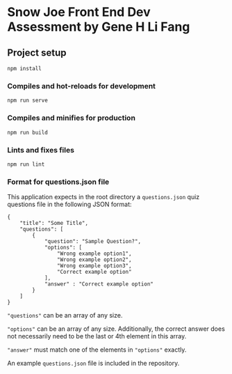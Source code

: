 # Snow Joe Front End Dev Assessment by Gene H Li Fang

## Project setup
```
npm install
```

### Compiles and hot-reloads for development
```
npm run serve
```

### Compiles and minifies for production
```
npm run build
```

### Lints and fixes files
```
npm run lint
```

### Format for questions.json file
This application expects in the root directory a `questions.json` quiz questions file in the following JSON format:

```
{
    "title": "Some Title",
    "questions": [
        {
            "question": "Sample Question?",
            "options": [
                "Wrong example option1",
                "Wrong example option2",
                "Wrong example option3",
                "Correct example option"
            ], 
            "answer" : "Correct example option"
        }
    ]
}
```

`"questions"` can be an array of any size.

`"options"` can be an array of any size. Additionally, the correct answer does not necessarily need to be the last or 4th element in this array.

`"answer"` must match one of the elements in `"options"` exactly.

An example `questions.json` file is included in the repository.